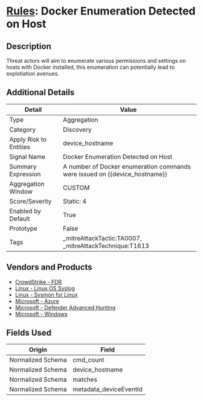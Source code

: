 # [Rules](README.md): Docker Enumeration Detected on Host

## Description
Threat actors will aim to enumerate various permissions and settings on hosts with Docker installed, this enumeration can potentially lead to explotiation avenues.

## Additional Details
|Detail|Value|
|----|----|
|Type|Aggregation|
|Category|Discovery|
|Apply Risk to Entities|device_hostname|
|Signal Name|Docker Enumeration Detected on Host|
|Summary Expression|A number of Docker enumeration commands were issued on {{device_hostname}}|
|Aggregation Window|CUSTOM|
|Score/Severity|Static: 4|
|Enabled by Default|True|
|Prototype|False|
|Tags|_mitreAttackTactic:TA0007, _mitreAttackTechnique:T1613|
## Vendors and Products
- [CrowdStrike - FDR](../products/569a3a44-c29f-492e-bcf4-5dc04e2ab0f3.md)
- [Linux - Linux OS Syslog](../products/0e20c932-d992-4bd4-b276-c15119ca5c0b.md)
- [Linux - Sysmon for Linux](../products/b238758d-ade8-41d2-b32d-c99159e9fd74.md)
- [Microsoft - Azure](../products/a1225af5-e778-4068-a9a2-47da93d1ff24.md)
- [Microsoft - Defender Advanced Hunting](../products/3382523e-2072-41bd-b50b-6b148957d0b0.md)
- [Microsoft - Windows](../products/1ff7546c-cb36-4a24-87f7-89d2cecc5761.md)


## Fields Used

|Origin|Field|
|----|----|
|Normalized Schema|cmd_count|
|Normalized Schema|device_hostname|
|Normalized Schema|matches|
|Normalized Schema|metadata_deviceEventId|


